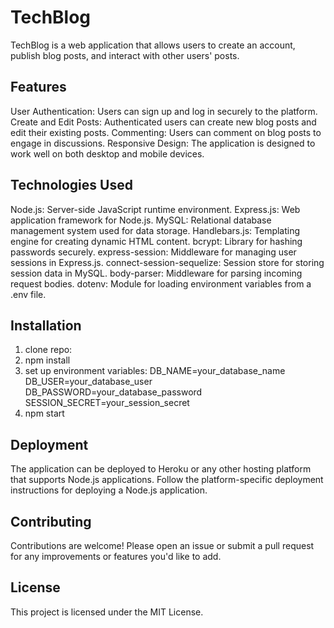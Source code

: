 # TechBlog
TechBlog is a web application that allows users to create an account, publish blog posts, and interact with other users' posts.

## Features
User Authentication: Users can sign up and log in securely to the platform.
Create and Edit Posts: Authenticated users can create new blog posts and edit their existing posts.
Commenting: Users can comment on blog posts to engage in discussions.
Responsive Design: The application is designed to work well on both desktop and mobile devices.

## Technologies Used
Node.js: Server-side JavaScript runtime environment.
Express.js: Web application framework for Node.js.
MySQL: Relational database management system used for data storage.
Handlebars.js: Templating engine for creating dynamic HTML content.
bcrypt: Library for hashing passwords securely.
express-session: Middleware for managing user sessions in Express.js.
connect-session-sequelize: Session store for storing session data in MySQL.
body-parser: Middleware for parsing incoming request bodies.
dotenv: Module for loading environment variables from a .env file.

## Installation
1. clone repo:
2. npm install
3. set up environment variables:
  DB_NAME=your_database_name
  DB_USER=your_database_user
  DB_PASSWORD=your_database_password
  SESSION_SECRET=your_session_secret
4. npm start

## Deployment
The application can be deployed to Heroku or any other hosting platform that supports Node.js applications. Follow the platform-specific deployment instructions for deploying a Node.js application.

## Contributing
Contributions are welcome! Please open an issue or submit a pull request for any improvements or features you'd like to add.

## License
This project is licensed under the MIT License.
